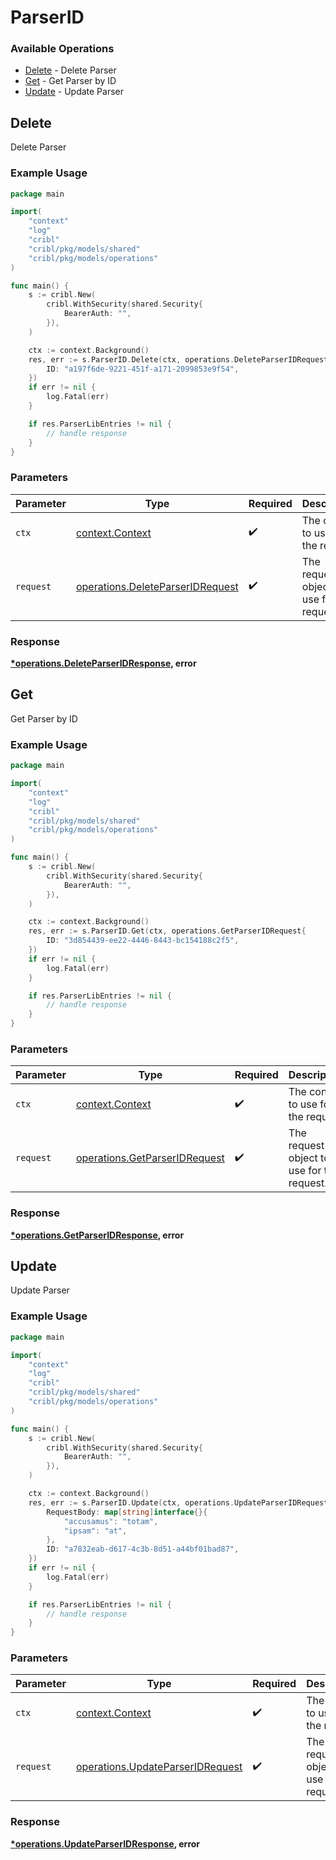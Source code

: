 # ParserID

### Available Operations

* [Delete](#delete) - Delete Parser
* [Get](#get) - Get Parser by ID
* [Update](#update) - Update Parser

## Delete

Delete Parser

### Example Usage

```go
package main

import(
	"context"
	"log"
	"cribl"
	"cribl/pkg/models/shared"
	"cribl/pkg/models/operations"
)

func main() {
    s := cribl.New(
        cribl.WithSecurity(shared.Security{
            BearerAuth: "",
        }),
    )

    ctx := context.Background()
    res, err := s.ParserID.Delete(ctx, operations.DeleteParserIDRequest{
        ID: "a197f6de-9221-451f-a171-2099853e9f54",
    })
    if err != nil {
        log.Fatal(err)
    }

    if res.ParserLibEntries != nil {
        // handle response
    }
}
```

### Parameters

| Parameter                                                                            | Type                                                                                 | Required                                                                             | Description                                                                          |
| ------------------------------------------------------------------------------------ | ------------------------------------------------------------------------------------ | ------------------------------------------------------------------------------------ | ------------------------------------------------------------------------------------ |
| `ctx`                                                                                | [context.Context](https://pkg.go.dev/context#Context)                                | :heavy_check_mark:                                                                   | The context to use for the request.                                                  |
| `request`                                                                            | [operations.DeleteParserIDRequest](../../models/operations/deleteparseridrequest.md) | :heavy_check_mark:                                                                   | The request object to use for the request.                                           |


### Response

**[*operations.DeleteParserIDResponse](../../models/operations/deleteparseridresponse.md), error**


## Get

Get Parser by ID

### Example Usage

```go
package main

import(
	"context"
	"log"
	"cribl"
	"cribl/pkg/models/shared"
	"cribl/pkg/models/operations"
)

func main() {
    s := cribl.New(
        cribl.WithSecurity(shared.Security{
            BearerAuth: "",
        }),
    )

    ctx := context.Background()
    res, err := s.ParserID.Get(ctx, operations.GetParserIDRequest{
        ID: "3d854439-ee22-4446-8443-bc154188c2f5",
    })
    if err != nil {
        log.Fatal(err)
    }

    if res.ParserLibEntries != nil {
        // handle response
    }
}
```

### Parameters

| Parameter                                                                      | Type                                                                           | Required                                                                       | Description                                                                    |
| ------------------------------------------------------------------------------ | ------------------------------------------------------------------------------ | ------------------------------------------------------------------------------ | ------------------------------------------------------------------------------ |
| `ctx`                                                                          | [context.Context](https://pkg.go.dev/context#Context)                          | :heavy_check_mark:                                                             | The context to use for the request.                                            |
| `request`                                                                      | [operations.GetParserIDRequest](../../models/operations/getparseridrequest.md) | :heavy_check_mark:                                                             | The request object to use for the request.                                     |


### Response

**[*operations.GetParserIDResponse](../../models/operations/getparseridresponse.md), error**


## Update

Update Parser

### Example Usage

```go
package main

import(
	"context"
	"log"
	"cribl"
	"cribl/pkg/models/shared"
	"cribl/pkg/models/operations"
)

func main() {
    s := cribl.New(
        cribl.WithSecurity(shared.Security{
            BearerAuth: "",
        }),
    )

    ctx := context.Background()
    res, err := s.ParserID.Update(ctx, operations.UpdateParserIDRequest{
        RequestBody: map[string]interface{}{
            "accusamus": "totam",
            "ipsam": "at",
        },
        ID: "a7832eab-d617-4c3b-8d51-a44bf01bad87",
    })
    if err != nil {
        log.Fatal(err)
    }

    if res.ParserLibEntries != nil {
        // handle response
    }
}
```

### Parameters

| Parameter                                                                            | Type                                                                                 | Required                                                                             | Description                                                                          |
| ------------------------------------------------------------------------------------ | ------------------------------------------------------------------------------------ | ------------------------------------------------------------------------------------ | ------------------------------------------------------------------------------------ |
| `ctx`                                                                                | [context.Context](https://pkg.go.dev/context#Context)                                | :heavy_check_mark:                                                                   | The context to use for the request.                                                  |
| `request`                                                                            | [operations.UpdateParserIDRequest](../../models/operations/updateparseridrequest.md) | :heavy_check_mark:                                                                   | The request object to use for the request.                                           |


### Response

**[*operations.UpdateParserIDResponse](../../models/operations/updateparseridresponse.md), error**

